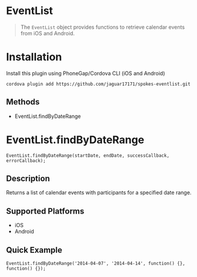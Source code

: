 EventList
======

> The `EventList` object provides functions to retrieve calendar events from iOS and Android.

Installation
============

Install this plugin using PhoneGap/Cordova CLI (iOS and Android)

    cordova plugin add https://github.com/jaguar17171/spokes-eventlist.git


Methods
-------

- EventList.findByDateRange

EventList.findByDateRange
=================

    EventList.findByDateRange(startDate, endDate, successCallback, errorCallback);

Description
-----------

Returns a list of calendar events with participants for a specified date range.


Supported Platforms
-------------------

- iOS
- Android

Quick Example
-------------

    EventList.findByDateRange('2014-04-07', '2014-04-14', function() {}, function() {});



    